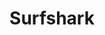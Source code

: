 ---
title: Surfshark
description: Buy a VPN with Bitcoin.
homepage: https://surfshark.com/
altFor: ['cyberghost-vpn', 'expressvpn', 'frootvpn', 'private-internet-access']
---